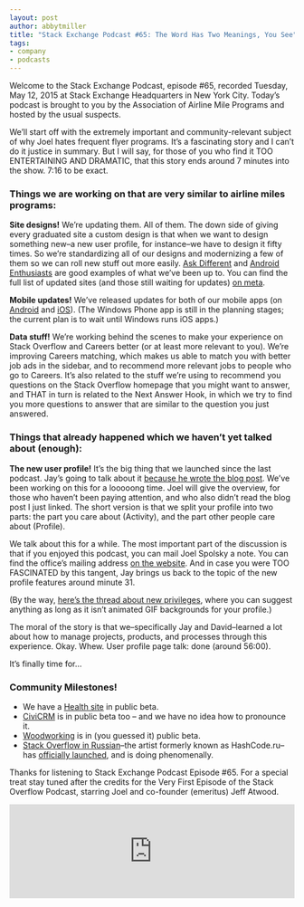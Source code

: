 ```yaml
---
layout: post
author: abbytmiller
title: "Stack Exchange Podcast #65: The Word Has Two Meanings, You See"
tags:
- company
- podcasts
---
```

Welcome to the Stack Exchange Podcast, episode #65, recorded Tuesday, May 12, 2015 at Stack Exchange Headquarters in New York City. Today’s podcast is brought to you by the Association of Airline Mile Programs and hosted by the usual suspects.

We’ll start off with the extremely important and community-relevant subject of why Joel hates frequent flyer programs. It’s a fascinating story and I can’t do it justice in summary. But I will say, for those of you who find it TOO ENTERTAINING AND DRAMATIC, that this story ends around 7 minutes into the show. 7:16 to be exact.

<h3>Things we are working on that are very similar to airline miles programs:</h3>

<strong>Site designs!</strong> We’re updating them. All of them. The down side of giving every graduated site a custom design is that when we want to design something new–a new user profile, for instance–we have to design it fifty times. So we’re standardizing all of our designs and modernizing a few of them so we can roll new stuff out more easily. <a href="http://apple.stackexchange.com/" target="_blank">Ask Different</a> and <a href="http://android.stackexchange.com/" target="_blank">Android Enthusiasts</a> are good examples of what we’ve been up to. You can find the full list of updated sites (and those still waiting for updates) <a href="http://meta.stackexchange.com/questions/253359/list-of-communities-with-base-css-updates-completed" target="_blank">on meta</a>.

<strong>Mobile updates!</strong> We’ve released updates for both of our mobile apps (on <a href="https://play.google.com/store/apps/details?id=com.stackexchange.marvin" target="_blank">Android</a> and <a href="https://itunes.apple.com/us/app/stack-exchange/id871299723?mt=8" target="_blank">iOS</a>). (The Windows Phone app is still in the planning stages; the current plan is to wait until Windows runs iOS apps.)

<strong>Data stuff!</strong> We’re working behind the scenes to make your experience on Stack Overflow and Careers better (or at least more relevant to you). We’re improving Careers matching, which makes us able to match you with better job ads in the sidebar, and to recommend more relevant jobs to people who go to Careers. It’s also related to the stuff we’re using to recommend you questions on the Stack Overflow homepage that you might want to answer, and THAT in turn is related to the Next Answer Hook, in which we try to find you more questions to answer that are similar to the question you just answered.

<h3>Things that already happened which we haven’t yet talked about (enough):</h3>

<strong>The new user profile!</strong> It’s the big thing that we launched since the last podcast. Jay’s going to talk about it <a href="http://blog.stackoverflow.com/2015/04/two-new-user-pages-one-new-stat-this-ones-big/" target="_blank">because he wrote the blog post</a>. We’ve been working on this for a looooong time. Joel will give the overview, for those who haven’t been paying attention, and who also didn’t read the blog post I just linked. The short version is that we split your profile into two parts: the part you care about (Activity), and the part other people care about (Profile).

We talk about this for a while. The most important part of the discussion is that if you enjoyed this podcast, you can mail Joel Spolsky a note. You can find the office’s mailing address <a href="http://stackexchange.com/about/contact" target="_blank">on the website</a>. And in case you were TOO FASCINATED by this tangent, Jay brings us back to the topic of the new profile features around minute 31.

(By the way, <a href="http://meta.stackexchange.com/questions/253668/help-us-identify-micro-privileges-for-top-users" target="_blank">here’s the thread about new privileges</a>, where you can suggest anything as long as it isn’t animated GIF backgrounds for your profile.)

The moral of the story is that we–specifically Jay and David–learned a lot about how to manage projects, products, and processes through this experience. Okay. Whew. User profile page talk: done (around 56:00).

It’s finally time for…

<h3>Community Milestones!</h3>

* We have a <a href="http://health.stackexchange.com/" target="_blank">Health site</a> in public beta.
* <a href="http://civicrm.stackexchange.com/" target="_blank">CiviCRM</a> is in public beta too – and we have no idea how to pronounce it.
* <a href="http://woodworking.stackexchange.com/" target="_blank">Woodworking</a> is in (you guessed it) public beta.
* <a href="http://ru.stackoverflow.com/" target="_blank">Stack Overflow in Russian</a>–the artist formerly known as HashCode.ru–has <a href="http://blog.stackoverflow.com/2015/06/welcome-nicolas-chabanovsky-and-stack-overflow-in-russian/" target="_blank">officially launched</a>, and is doing phenomenally.

Thanks for listening to Stack Exchange Podcast Episode #65. For a special treat stay tuned after the credits for the Very First Episode of the Stack Overflow Podcast, starring Joel and co-founder (emeritus) Jeff Atwood.

<iframe width="100%" height="166" scrolling="no" frameborder="no" src="https://w.soundcloud.com/player/?url=https%3A//api.soundcloud.com/tracks/210303965&color=ff5500"></iframe>
